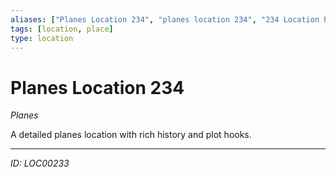 ```yaml
---
aliases: ["Planes Location 234", "planes location 234", "234 Location Planes"]
tags: [location, place]
type: location
---
```


# Planes Location 234

*Planes*

A detailed planes location with rich history and plot hooks.

---
*ID: LOC00233*